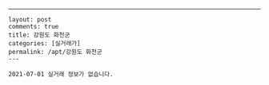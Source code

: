 ---
    layout: post
    comments: true
    title: 강원도 화천군
    categories: [실거래가]
    permalink: /apt/강원도 화천군
    ---

    2021-07-01 실거래 정보가 없습니다.

    